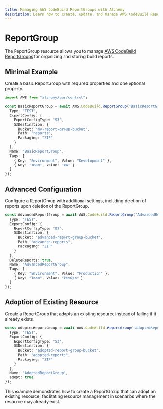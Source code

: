```yaml
---
title: Managing AWS CodeBuild ReportGroups with Alchemy
description: Learn how to create, update, and manage AWS CodeBuild ReportGroups using Alchemy Cloud Control.
---
```


# ReportGroup

The ReportGroup resource allows you to manage [AWS CodeBuild ReportGroups](https://docs.aws.amazon.com/codebuild/latest/userguide/) for organizing and storing build reports.

## Minimal Example

Create a basic ReportGroup with required properties and one optional property.

```ts
import AWS from "alchemy/aws/control";

const BasicReportGroup = await AWS.CodeBuild.ReportGroup("BasicReportGroup", {
  Type: "TEST",
  ExportConfig: {
    ExportConfigType: "S3",
    S3Destination: {
      Bucket: "my-report-group-bucket",
      Path: "reports",
      Packaging: "ZIP"
    }
  },
  Name: "BasicReportGroup",
  Tags: [
    { Key: "Environment", Value: "Development" },
    { Key: "Team", Value: "QA" }
  ]
});
```

## Advanced Configuration

Configure a ReportGroup with additional settings, including deletion of reports upon deletion of the ReportGroup.

```ts
const AdvancedReportGroup = await AWS.CodeBuild.ReportGroup("AdvancedReportGroup", {
  Type: "TEST",
  ExportConfig: {
    ExportConfigType: "S3",
    S3Destination: {
      Bucket: "advanced-report-group-bucket",
      Path: "advanced-reports",
      Packaging: "ZIP"
    }
  },
  DeleteReports: true,
  Name: "AdvancedReportGroup",
  Tags: [
    { Key: "Environment", Value: "Production" },
    { Key: "Team", Value: "DevOps" }
  ]
});
```

## Adoption of Existing Resource

Create a ReportGroup that adopts an existing resource instead of failing if it already exists.

```ts
const AdoptedReportGroup = await AWS.CodeBuild.ReportGroup("AdoptedReportGroup", {
  Type: "TEST",
  ExportConfig: {
    ExportConfigType: "S3",
    S3Destination: {
      Bucket: "adopted-report-group-bucket",
      Path: "adopted-reports",
      Packaging: "ZIP"
    }
  },
  Name: "AdoptedReportGroup",
  adopt: true
});
``` 

This example demonstrates how to create a ReportGroup that can adopt an existing resource, facilitating resource management in scenarios where the resource may already exist.